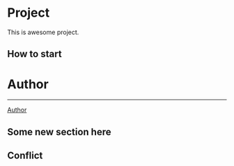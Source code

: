 # Project

This is awesome project.

## How to start

# Author
---
[Author](https://github.com/CactusYura)

## Some new section here

## Conflict
